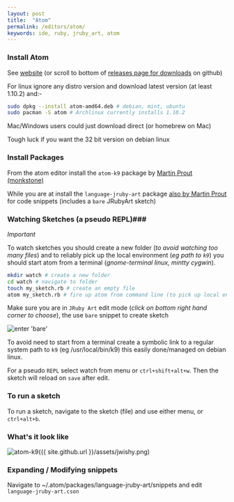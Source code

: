 ```yaml
---
layout: post
title:  "Atom"
permalink: /editors/atom/
keywords: ide, ruby, jruby_art, atom
---
```

### Install Atom ###

See [website][atom] (or scroll to bottom of [releases page for downloads][releases] on github)

For linux ignore any distro version and download latest version (at least 1.10.2) and:-

```bash
sudo dpkg --install atom-amd64.deb # debian, mint, ubuntu
sudo pacman -S atom # Archlinux currently installs 1.10.2
```

Mac/Windows users could just download direct (or homebrew on Mac)

Tough luck if you want the 32 bit version on debian linux

### Install Packages ###

From the atom editor install the `atom-k9` package by [Martin Prout (monkstone)][atom-k9]

While you are at install the `language-jruby-art` package [also by Martin Prout][language] for code snippets (includes a `bare` JRubyArt sketch)

### Watching Sketches (a pseudo REPL)###

_Important_

To watch sketches you should create a new folder (_to avoid watching too many files_) and to reliably pick up the local environment (_eg path to `k9`_) you should start atom from a terminal (_gnome-terminal linux, mintty cygwin_).

```bash
mkdir watch # create a new folder
cd watch # navigate to folder
touch my_sketch.rb # create an empty file
atom my_sketch.rb # fire up atom from command line (to pick up local environment)
```

Make sure you are in `JRuby Art` edit mode (_click on bottom right hand corner to choose_), the use `bare` snippet to create sketch

![enter 'bare'](https://cloud.githubusercontent.com/assets/86850/18698393/e2f48376-7fc1-11e6-80a5-fa8e954bad03.gif)

To avoid need to start from a terminal create a symbolic link to a regular system path to `k9` (eg /usr/local/bin/k9) this easily done/managed on debian linux.

 For a pseudo `REPL` select watch from menu or `ctrl+shift+alt+w`. Then the sketch will reload on `save` after edit.

### To run a sketch ###

To run a sketch, navigate to the sketch (file) and use either menu, or `ctrl+alt+b`.

### What's it look like ###

![atom-k9]({{ site.github.url }}/assets/jwishy.png)

### Expanding / Modifying snippets ###

Navigate to ~/.atom/packages/language-jruby-art/snippets and edit `language-jruby-art.cson`

[language]:https://atom.io/packages/language-jruby-art
[atom-k9]:https://atom.io/packages/atom-k9
[atom]:https://atom.io/
[releases]:https://github.com/atom/atom/releases/tag/v1.10.2
